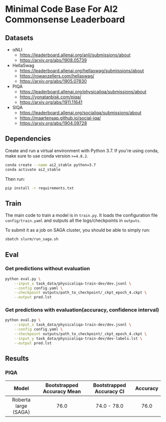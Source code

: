 # Minimal Code Base For AI2 Commonsense Leaderboard

## Datasets

- αNLI
  - https://leaderboard.allenai.org/anli/submissions/about
  - https://arxiv.org/abs/1908.05739
- HellaSwag
  - https://leaderboard.allenai.org/hellaswag/submissions/about
  - https://rowanzellers.com/hellaswag/
  - https://arxiv.org/abs/1905.07830
- PIQA
  - https://leaderboard.allenai.org/physicaliqa/submissions/about
  - https://yonatanbisk.com/piqa/
  - https://arxiv.org/abs/1911.11641
- SIQA
  - https://leaderboard.allenai.org/socialiqa/submissions/about
  - https://maartensap.github.io/social-iqa/
  - https://arxiv.org/abs/1904.09728

## Dependencies

Create and run a virtual environment with Python 3.7. If you're using conda, make sure to use conda version `>=4.8.2`.

```bash
conda create --name ai2_stable python=3.7
conda activate ai2_stable
```

Then run:

```bash
pip install -r requirements.txt
```

## Train

The main code to train a model is in `train.py`. It loads the configuration file `config/train.yaml` and outputs all the logs/checkpoints in `outputs`.

To submit it as a job on SAGA cluster, you should be able to simply run:

```bash
sbatch slurm/run_saga.sh
```

## Eval

### Get predictions without evaluation

```bash
python eval.py \
    --input_x task_data/physicaliqa-train-dev/dev.jsonl \
    --config config.yaml \
    --checkpoint outputs/path_to_checkpoint/_ckpt_epoch_4.ckpt \
    --output pred.lst
```

### Get predictions with evaluation(accuracy, confidence interval)

```bash
python eval.py \
    --input_x task_data/physicaliqa-train-dev/dev.jsonl \
    --config config.yaml \
    --checkpoint outputs/path_to_checkpoint/_ckpt_epoch_4.ckpt \
    --input_y task_data/physicaliqa-train-dev/dev-labels.lst \
    --output pred.lst
```

## Results

### PIQA

|        Model         | Bootstrapped Accuracy Mean | Bootstrapped Accuracy CI | Accuracy |
| :------------------: | :------------------------: | :----------------------: | :------: |
| Roberta large (SAGA) |            76.0            |       74.0 - 78.0        |   76.0   |
